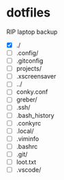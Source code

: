 # dotfiles
RIP laptop backup


- [x] ./             
- [ ] .config/    
- [ ] .gitconfig 
- [ ] projects/  
- [ ] .xscreensaver
- [ ] ../          
- [ ] conky.conf 
- [ ] greber/   
- [ ] .ssh/
- [ ] .bash_history 
- [ ] .conkyrc   
- [ ] .local/   
- [ ] .viminfo
- [ ] .bashrc 
- [ ] .git/      
- [ ] loot.txt  
- [ ] .vscode/
